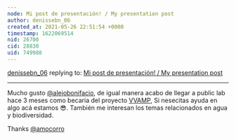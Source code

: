 ```yaml
---
node: Mi post de presentación! / My presentation post
author: denissebn_06
created_at: 2021-05-26 22:51:54 +0000
timestamp: 1622069514
nid: 26700
cid: 28830
uid: 749988
---
```




[denissebn_06](../profile/denissebn_06) replying to: [Mi post de presentación! / My presentation post](../notes/alejobonifacio/05-24-2021/mi-post-de-presentacion)

----
Mucho gusto [@alejobonifacio](/profile/alejobonifacio), de igual manera acabo de llegar a public lab hace 3 meses como becaria del proyecto [VVAMP](https://publiclab.org/wiki/vvamp), Si nesecitas ayuda en algo acá estamos 😎. También me interesan los temas relacionados en agua y biodiversidad. 

Thanks [@amocorro](/profile/amocorro)